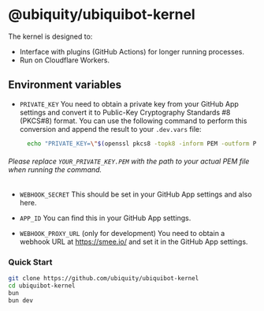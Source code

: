 # @ubiquity/ubiquibot-kernel

The kernel is designed to:

- Interface with plugins (GitHub Actions) for longer running processes.
- Run on Cloudflare Workers.

## Environment variables

- `PRIVATE_KEY`
  You need to obtain a private key from your GitHub App settings and convert it to Public-Key Cryptography Standards #8 (PKCS#8) format. You can use the following command to perform this conversion and append the result to your `.dev.vars` file:

  ```sh
	echo "PRIVATE_KEY=\"$(openssl pkcs8 -topk8 -inform PEM -outform PEM -nocrypt -in YOUR_PRIVATE_KEY.PEM | awk 'BEGIN{ORS="\\n"} 1')\"" >> .dev.vars
	```
###### Please replace `YOUR_PRIVATE_KEY.PEM` with the path to your actual PEM file when running the command.

- `WEBHOOK_SECRET`
  This should be set in your GitHub App settings and also here.

- `APP_ID`
  You can find this in your GitHub App settings.

- `WEBHOOK_PROXY_URL` (only for development)
  You need to obtain a webhook URL at <https://smee.io/> and set it in the GitHub App settings.

### Quick Start

```bash
git clone https://github.com/ubiquity/ubiquibot-kernel
cd ubiquibot-kernel
bun
bun dev
```
